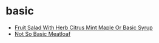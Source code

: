 # basic

 * [Fruit Salad With Herb Citrus Mint Maple Or Basic Syrup](index/f/fruit-salad-with-herb-citrus-mint-maple-or-basic-syrup-358090.json)
 * [Not So Basic Meatloaf](index/n/not-so-basic-meatloaf-355903.json)
